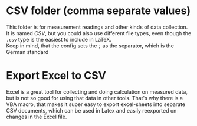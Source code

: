 # CSV folder (comma separate values)

This folder is for measurement readings and other kinds of data collection.  
It is named *CSV*, but you could also use different file types, even though the `.csv` type is the easiest to include in LaTeX.  
Keep in mind, that the config sets the `;` as the separator, which is the German standard

# Export Excel to CSV

Excel is a great tool for collecting and doing calculation on measured data, but is not so good for using that data in other tools. That's why there
is a VBA macro, that makes it super easy to export excel-sheets into separate CSV documents, which can be used in Latex and easily reexported on
changes in the Excel file.
